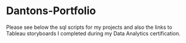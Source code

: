 # Dantons-Portfolio

Please see below the sql scripts for my projects and also the links to Tableau storyboards I completed during my Data Analytics certification.
